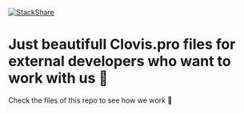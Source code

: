 [![StackShare](https://img.shields.io/badge/tech-stack-0690fa.svg?style=for-the-badge)](https://stackshare.io/clovis/clovis)

# Just beautifull Clovis.pro files for external developers who want to work with us 🎁

Check the files of this repo to see how we work 👐



